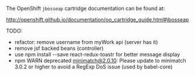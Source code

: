 The OpenShift `jbosseap` cartridge documentation can be found at:

http://openshift.github.io/documentation/oo_cartridge_guide.html#jbosseap


TODO:

- refactor: remove username from myWork api (server has it)
- remove jsf backed beans (controller)
- use npm install --save react-redux-toastr for better message display
- npm WARN deprecated minimatch@2.0.10: Please update to minimatch 3.0.2 or higher to avoid a RegExp DoS issue (used by babel-core)